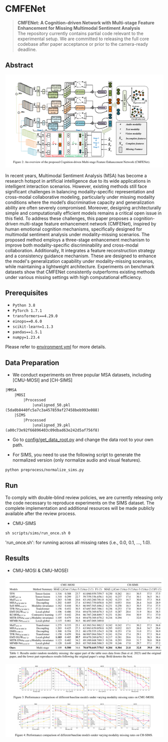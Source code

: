 # CMFENet
> **CMFENet: A Cognition-driven Network with Multi-stage Feature Enhancement for Missing	Multimodal Sentiment Analysis**<br>
>The repository currently contains partial code relevant to the experimental setup. We are committed to releasing the full core codebase after paper acceptance or prior to the camera-ready deadline.




## Abstract

![EMT-DLFR Framework](figs/CMFENet_Architecture.png)

In recent years, Multimodal Sentiment Analysis (MSA) has become a research hotspot in artificial intelligence due to its wide applications in intelligent interaction scenarios. However, existing methods still face significant challenges in balancing modality-specific representation and cross-modal collaborative modeling, particularly under missing modality conditions where the model’s discriminative capacity and generalization ability are often severely compromised. Moreover, designing architecturally simple and computationally efficient models remains a critical open issue in this field. To address these challenges, this paper proposes a cognition-driven multi-stage feature enhancement network (CMFENet), inspired by human emotional cognition mechanisms, specifically designed for multimodal sentiment analysis under modality-missing scenarios. The proposed method employs a three-stage enhancement mechanism to improve both modality-specific discriminability and cross-modal collaboration. Additionally, It integrates a feature reconstruction strategy and a consistency guidance mechanism. These are designed to enhance the model's generalization capability under modality-missing scenarios, while maintaining a lightweight architecture. Experiments on benchmark datasets show that CMFENet consistently outperforms existing methods under various missing settings with high computational efficiency.  


## Prerequisites
* `Python 3.8`
* `PyTorch 1.7.1`
* `transformers==4.29.0`
* `einops==0.6.0`
* `scikit-learn=1.1.3`
* `pandas==1.5.1`
* `numpy=1.23.4`

Please refer to [environment.yml](environment.yml) for more details.


## Data Preparation
- We conduct experiments on three popular MSA datasets, including [CMU-MOSI] and [CH-SIMS]

```
|MMSA
    |MOSI
        |Processed
            |unaligned_50.pkl (5da0b8440fc5a7c3a457859af27458beb993e088)
    |SIMS
        |Processed
            |unaligned_39.pkl (a00c73e92f66896403c09dbad63e242d5af756f8)
```

- Go to [config/get_data_root.py](config/get_data_root.py) and change the data root to your own path.

- For SIMS, you need to use the following script to generate the normalized version (only normalize audio and visual features).

```
python preprocess/normalize_sims.py
```

## Run
To comply with double-blind review policies, we are currently releasing only the code necessary to reproduce experiments on the SIMS dataset. The complete implementation and additional resources will be made publicly available after the review process.

- CMU-SIMS
```
sh scripts/sims/run_once.sh 0
```
'run_once.sh': for running across all missing rates (i.e., 0.0, 0.1, ..., 1.0).


## Results

- CMU-MOSI & CMU-MOSEI

![mosi_mosei_incomplete_table](figs/table.png)

![mosi_mosei_incomplete_fig](figs/fig.png)

